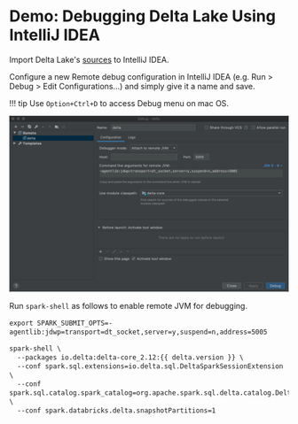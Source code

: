 # Demo: Debugging Delta Lake Using IntelliJ IDEA

Import Delta Lake's [sources](https://github.com/delta-io/delta) to IntelliJ IDEA.

Configure a new Remote debug configuration in IntelliJ IDEA (e.g. Run > Debug > Edit Configurations...) and simply give it a name and save.

!!! tip
    Use `Option+Ctrl+D` to access Debug menu on mac OS.

![Remote JVM Configuration](../images/demo-remote-jvm.png)

Run `spark-shell` as follows to enable remote JVM for debugging.

```text
export SPARK_SUBMIT_OPTS=-agentlib:jdwp=transport=dt_socket,server=y,suspend=n,address=5005
```

```text
spark-shell \
  --packages io.delta:delta-core_2.12:{{ delta.version }} \
  --conf spark.sql.extensions=io.delta.sql.DeltaSparkSessionExtension \
  --conf spark.sql.catalog.spark_catalog=org.apache.spark.sql.delta.catalog.DeltaCatalog \
  --conf spark.databricks.delta.snapshotPartitions=1
```
